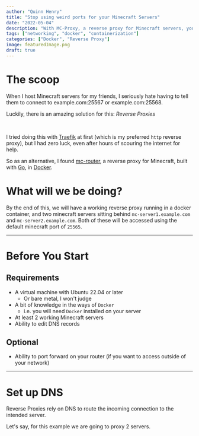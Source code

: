 ```yaml
---
author: "Quinn Henry"
title: "Stop using weird ports for your Minecraft Servers"
date: "2022-05-04"
description: "With MC-Proxy, a reverse proxy for Minecraft servers, you can host all of your servers via a single port."
tags: ["networking", "docker", "containerization"]
categories: ["Docker", "Reverse Proxy"]
image: featuredImage.png
draft: true
---
```


# The scoop

When I host Minecraft servers for my friends, I seriously hate having to tell them to connect to example.com:25567 or example.com:25568.

Luckily, there is an amazing solution for this: *Reverse Proxies*

&nbsp;

I tried doing this with [Traefik](https://traefik.io/) at first (which is my preferred `http` reverse proxy), but I had zero luck, even after hours of scouring the internet for help.

So as an alternative, I found [mc-router](https://github.com/itzg/mc-router), a reverse proxy for Minecraft, built with [Go](https://go.dev/), in [Docker](https://www.docker.com/).


# What will we be doing?

By the end of this, we will have a working reverse proxy running in a docker container, and two minecraft servers sitting behind `mc-server1.example.com` and `mc-server2.example.com`. Both of these will be accessed using the default minecraft port of `25565`.

------

# Before You Start

## Requirements

 - A virtual machine with Ubuntu 22.04 or later
   - Or bare metal, I won't judge
 - A bit of knowledge in the ways of `Docker`
   - i.e. you will need `Docker` installed on your server
 - At least 2 working Minecraft servers
 - Ability to edit DNS records

## Optional

 - Ability to port forward on your router (if you want to access outside of your network)

------

# Set up DNS

Reverse Proxies rely on DNS to route the incoming connection to the intended server.

Let's say, for this example we are going to proxy 2 servers.